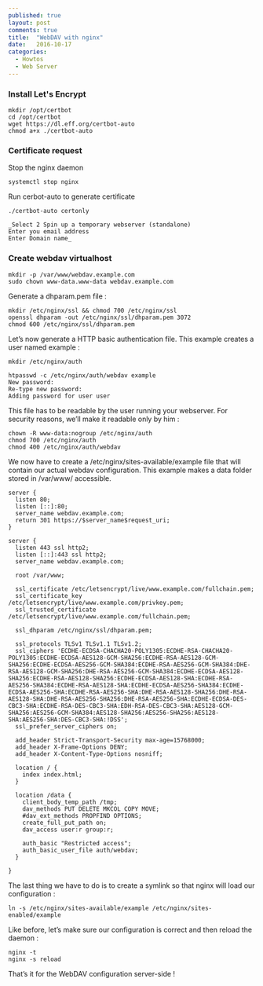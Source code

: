 ```yaml
---
published: true
layout: post
comments: true
title:  "WebDAV with nginx"
date:   2016-10-17
categories:
  - Howtos
  - Web Server
---
```


### Install Let's Encrypt

    mkdir /opt/certbot
    cd /opt/certbot
    wget https://dl.eff.org/certbot-auto
    chmod a+x ./certbot-auto

### Certificate request

Stop the nginx daemon

    systemctl stop nginx

Run cerbot-auto to generate certificate

    ./certbot-auto certonly

    _Select 2 Spin up a temporary webserver (standalone)
    Enter you email address
    Enter Domain name_

### Create webdav virtualhost

    mkdir -p /var/www/webdav.example.com
    sudo chown www-data.www-data webdav.example.com

Generate a dhparam.pem file :

    mkdir /etc/nginx/ssl && chmod 700 /etc/nginx/ssl
    openssl dhparam -out /etc/nginx/ssl/dhparam.pem 3072
    chmod 600 /etc/nginx/ssl/dhparam.pem

Let’s now generate a HTTP basic authentication file. This example creates a user named example :

    mkdir /etc/nginx/auth

    htpasswd -c /etc/nginx/auth/webdav example
    New password: 
    Re-type new password: 
    Adding password for user user

This file has to be readable by the user running your webserver. For security reasons, we’ll make it readable only by him :

    chown -R www-data:nogroup /etc/nginx/auth
    chmod 700 /etc/nginx/auth
    chmod 400 /etc/nginx/auth/webdav

We now have to create a /etc/nginx/sites-available/example file that will contain our actual webdav configuration. This example makes a data folder stored in /var/www/ accessible.

```nginx
server {
  listen 80;
  listen [::]:80;
  server_name webdav.example.com;
  return 301 https://$server_name$request_uri;
}

server {
  listen 443 ssl http2;
  listen [::]:443 ssl http2;
  server_name webdav.example.com;

  root /var/www;

  ssl_certificate /etc/letsencrypt/live/www.example.com/fullchain.pem;
  ssl_certificate_key /etc/letsencrypt/live/www.example.com/privkey.pem;
  ssl_trusted_certificate /etc/letsencrypt/live/www.example.com/fullchain.pem;

  ssl_dhparam /etc/nginx/ssl/dhparam.pem;

  ssl_protocols TLSv1 TLSv1.1 TLSv1.2;
  ssl_ciphers 'ECDHE-ECDSA-CHACHA20-POLY1305:ECDHE-RSA-CHACHA20-POLY1305:ECDHE-ECDSA-AES128-GCM-SHA256:ECDHE-RSA-AES128-GCM-SHA256:ECDHE-ECDSA-AES256-GCM-SHA384:ECDHE-RSA-AES256-GCM-SHA384:DHE-RSA-AES128-GCM-SHA256:DHE-RSA-AES256-GCM-SHA384:ECDHE-ECDSA-AES128-SHA256:ECDHE-RSA-AES128-SHA256:ECDHE-ECDSA-AES128-SHA:ECDHE-RSA-AES256-SHA384:ECDHE-RSA-AES128-SHA:ECDHE-ECDSA-AES256-SHA384:ECDHE-ECDSA-AES256-SHA:ECDHE-RSA-AES256-SHA:DHE-RSA-AES128-SHA256:DHE-RSA-AES128-SHA:DHE-RSA-AES256-SHA256:DHE-RSA-AES256-SHA:ECDHE-ECDSA-DES-CBC3-SHA:ECDHE-RSA-DES-CBC3-SHA:EDH-RSA-DES-CBC3-SHA:AES128-GCM-SHA256:AES256-GCM-SHA384:AES128-SHA256:AES256-SHA256:AES128-SHA:AES256-SHA:DES-CBC3-SHA:!DSS';
  ssl_prefer_server_ciphers on;

  add_header Strict-Transport-Security max-age=15768000;
  add_header X-Frame-Options DENY;
  add_header X-Content-Type-Options nosniff;

  location / {
    index index.html;
  }

  location /data {
    client_body_temp_path /tmp;
    dav_methods PUT DELETE MKCOL COPY MOVE;
    #dav_ext_methods PROPFIND OPTIONS;
    create_full_put_path on;
    dav_access user:r group:r;

    auth_basic "Restricted access";
    auth_basic_user_file auth/webdav;
  }

}
```

The last thing we have to do is to create a symlink so that nginx will load our configuration :

    ln -s /etc/nginx/sites-available/example /etc/nginx/sites-enabled/example

Like before, let’s make sure our configuration is correct and then reload the daemon :

    nginx -t
    nginx -s reload

That’s it for the WebDAV configuration server-side !

